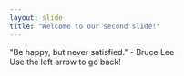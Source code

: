 ```yaml
---
layout: slide
title: "Welcome to our second slide!"
---
```

"Be happy, but never satisfied." - Bruce Lee\
Use the left arrow to go back!